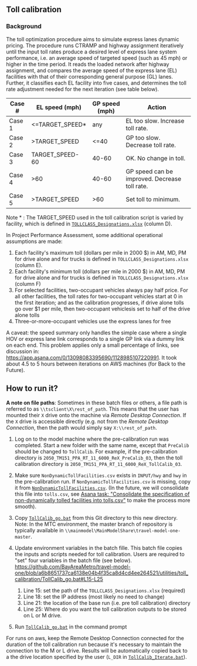 
## Toll calibration

### Background
The toll optimization procedure aims to simulate express lanes dynamic pricing. The procedure runs CTRAMP and highway assignment iteratively until the input toll rates produce a desired level of express lane system performance, i.e. an average speed of targeted speed (such as 45 mph) or higher in the time period. It reads the loaded network after highway assignment, and compares the average speed of the express lane (EL) facilities with that of their corresponding general purpose (GL) lanes. Further, it classifies each EL facility into five cases, and determines the toll rate adjustment needed for the next iteration (see table below).

| Case #  | EL speed (mph)   | GP speed (mph) | Action                                        |
| --------| ---------------- |--------------- | --------------------------------------------- |
| Case 1  | <=TARGET_SPEED*  | any            | EL too slow. Increase toll rate.              |
| Case 2  | >TARGET_SPEED    | <=40           | GP too slow. Decrease toll rate.              |
| Case 3  | TARGET_SPEED-60  | 40-60          | OK. No change in toll.                        |
| Case 4  | >60              | 40-60          | GP speed can be improved. Decrease toll rate. |
| Case 5  | >TARGET_SPEED    | >60            | Set toll to minimum.                          |

Note * : The TARGET_SPEED used in the toll calibration script is varied by facility, which is defined in [`TOLLCLASS_Designations.xlsx`](https://github.com/BayAreaMetro/travel-model-one/blob/master/utilities/NextGenFwys/TOLLCLASS_Designations.xlsx) (column D).

In Project Performance Assessment, some additional operational assumptions are made:
1. Each facility's maximum toll (dollars per mile in 2000 $) in AM, MD, PM for drive alone and for trucks is defined in `TOLLCLASS_Designations.xlsx` (column E). 
2. Each facility's minimum toll (dollars per mile in 2000 $) in AM, MD, PM for drive alone and for trucks is defined in `TOLLCLASS_Designations.xlsx` (column F) 
3. For selected facilities, two-occupant vehicles always pay half price. For all other facilities, the toll rates for two-occupant vehicles start at 0 in the first iteration; and as the calibration progresses, if drive alone tolls go over $1 per mile, then two-occupant vehiclesis set to half of the drive alone tolls
4. Three-or-more-occupant vehicles use the express lanes for free

A caveat: the speed summary only handles the simple case where a single HOV or express lane link corresponds to a single GP link via a dummy link on each end. This problem applies only a small percentage of links, see discussion in: https://app.asana.com/0/13098083395690/1128985107220991. It took about 4.5 to 5 hours between iterations on AWS machines (for Back to the Future).


## How to run it?

**A note on file paths**: Sometimes in these batch files or others, a file path is referred to as `\\tsclient\X\rest_of_path`.  This means that the user has mounted their `X` drive onto the machine via *Remote Desktop Connection*.  If the `X` drive is accessible directly (e.g. not from the *Remote Desktop Connection*, then the path would simply say `X:\\rest_of_path`.

1. Log on to the model machine where the pre-calibration run was completed. Start a new folder with the same name, except that `PreCalib` should be changed to `TollCalib`.  For example, if the pre-calibration directory is `2050_TM151_PPA_RT_11_6000_ReX_PreCalib_03`, then the toll calibration directory is `2050_TM151_PPA_RT_11_6000_ReX_TollCalib_03`.

2. Make sure `NonDynamicTollFacilities.csv` exists in `INPUT/hwy` and `hwy` in the pre-calibration run. If `NonDynamicTollFacilities.csv` is missing, copy it from [`NonDynamicTollFacilities.csv`](https://github.com/BayAreaMetro/travel-model-one/blob/master/utilities/NextGenFwys/NonDynamicTollFacilities.csv).
(In the future, we will consolidate this file into `tolls.csv`, see [Asana task: "Consolidate the specification of non-dynamically tolled facilities into tolls.csv"](https://app.asana.com/0/1203117570203492/1203219088817572) to make the process more smooth).  

3. Copy [`TollCalib_go.bat`](TollCalib_go.bat) from this Git directory to this new directory. Note: In the MTC environment, the master branch of repository is typically available in `\\mainmodel\MainModelShare\travel-model-one-master`.

4. Update environment variables in the batch fille. This batch file copies the inputs and scripts needed for toll calibration. Users are required to "set" four variables in the batch file (see below). <br>https://github.com/BayAreaMetro/travel-model-one/blob/a6b8651737ca6138e04b4f35ca8d4cd4ee264521/utilities/toll_calibration/TollCalib_go.bat#L15-L25

    1. Line 15: set the path of the `TOLLCLASS_Designations.xlsx` (required)
    2. Line 18: set the IP address (most likely no need to change)
    3. Line 21: the location of the base run (i.e. pre toll calibration) directory 
    4. Line 25: Where do you want the toll calibration outputs to be stored on L or M drive.

5. Run [`TollCalib_go.bat`](TollCalib_go.bat) in the command prompt

For runs on aws, keep the Remote Desktop Connection connected for the duration of the toll calibration run because it's necessary to maintain the connection to the M or L drive. Results will be automatically copied back to a the drive location specified by the user (`L_DIR` in [`TollCalib_Iterate.bat`](TollCalib_Iterate.bat)).


